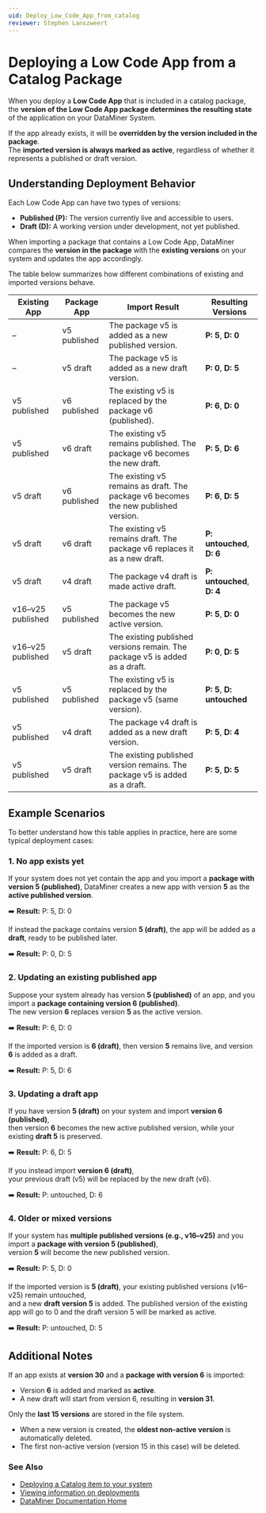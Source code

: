 ```yaml
---
uid: Deploy_Low_Code_App_from_catalog
reviewer: Stephen Lanszweert
---
```


# Deploying a Low Code App from a Catalog Package

When you deploy a **Low Code App** that is included in a catalog package, the **version of the Low Code App package determines the resulting state** of the application on your DataMiner System.

If the app already exists, it will be **overridden by the version included in the package**.  
The **imported version is always marked as active**, regardless of whether it represents a published or draft version.

## Understanding Deployment Behavior

Each Low Code App can have two types of versions:

- **Published (P):** The version currently live and accessible to users.
- **Draft (D):** A working version under development, not yet published.

When importing a package that contains a Low Code App, DataMiner compares the **version in the package** with the **existing versions** on your system and updates the app accordingly.

The table below summarizes how different combinations of existing and imported versions behave.

| Existing App      | Package App  | Import Result                                                                       | Resulting Versions         |
| ----------------- | ------------ | ----------------------------------------------------------------------------------- | -------------------------- |
| –                 | v5 published | The package v5 is added as a new published version.                                 | **P: 5**, **D: 0**         |
| –                 | v5 draft     | The package v5 is added as a new draft version.                                     | **P: 0**, **D: 5**         |
| v5 published      | v6 published | The existing v5 is replaced by the package v6 (published).                          | **P: 6**, **D: 0**         |
| v5 published      | v6 draft     | The existing v5 remains published. The package v6 becomes the new draft.            | **P: 5**, **D: 6**         |
| v5 draft          | v6 published | The existing v5 remains as draft. The package v6 becomes the new published version. | **P: 6**, **D: 5**         |
| v5 draft          | v6 draft     | The existing v5 remains draft. The package v6 replaces it as a new draft.           | **P: untouched**, **D: 6** |
| v5 draft          | v4 draft     | The package v4 draft is made active draft.                                          | **P: untouched**, **D: 4** |
| v16–v25 published | v5 published | The package v5 becomes the new active version.                                      | **P: 5**, **D: 0**         |
| v16–v25 published | v5 draft     | The existing published versions remain. The package v5 is added as a draft.         | **P: 0**, **D: 5**         |
| v5 published      | v5 published | The existing v5 is replaced by the package v5 (same version).                       | **P: 5**, **D: untouched** |
| v5 published      | v4 draft     | The package v4 draft is added as a new draft version.                               | **P: 5**, **D: 4**         |
| v5 published      | v5 draft     | The existing published version remains. The package v5 is added as a draft.         | **P: 5**, **D: 5**         |

## Example Scenarios

To better understand how this table applies in practice, here are some typical deployment cases:

### 1. No app exists yet

If your system does not yet contain the app and you import a **package with version 5 (published)**,
DataMiner creates a new app with version **5** as the **active published version**.

➡️ **Result:** P: 5, D: 0

If instead the package contains version **5 (draft)**,
the app will be added as a **draft**, ready to be published later.

➡️ **Result:** P: 0, D: 5

### 2. Updating an existing published app

Suppose your system already has version **5 (published)** of an app, and you import a **package containing version 6 (published)**.  
The new version **6** replaces version **5** as the active version.

➡️ **Result:** P: 6, D: 0

If the imported version is **6 (draft)**, then version **5** remains live, and version **6** is added as a draft.

➡️ **Result:** P: 5, D: 6

### 3. Updating a draft app

If you have version **5 (draft)** on your system and import **version 6 (published)**,  
then version **6** becomes the new active published version, while your existing **draft 5** is preserved.

➡️ **Result:** P: 6, D: 5

If you instead import **version 6 (draft)**,  
your previous draft (v5) will be replaced by the new draft (v6).

➡️ **Result:** P: untouched, D: 6

### 4. Older or mixed versions

If your system has **multiple published versions (e.g., v16–v25)** and you import a **package with version 5 (published)**,  
version **5** will become the new published version.

➡️ **Result:** P: 5, D: 0

If the imported version is **5 (draft)**, your existing published versions (v16–v25) remain untouched,  
and a new **draft version 5** is added. The published version of the existing app will go to 0 and the draft version 5 will be marked as active.

➡️ **Result:** P: untouched, D: 5

## Additional Notes

If an app exists at **version 30** and a **package with version 6** is imported:

- Version **6** is added and marked as **active**.
- A new draft will start from version 6, resulting in **version 31**.

Only the **last 15 versions** are stored in the file system.

- When a new version is created, the **oldest non-active version** is automatically deleted.
- The first non-active version (version 15 in this case) will be deleted.

### See Also

- [Deploying a Catalog item to your system](../catalog/deploying-a-catalog-item.md)
- [Viewing information on deployments](../admin/viewing-deployments.md)
- [DataMiner Documentation Home](https://docs.dataminer.services/dataminer/DataMiner_index.html)
